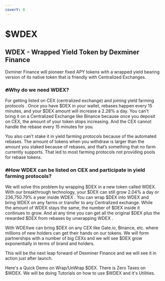 ```yaml
---
coverY: 0
---
```


# $WDEX

## WDEX - Wrapped Yield  Token by Dexminer Finance

Dxminer Finance will pioneer fixed APY tokens with a wrapped yield bearing version of its native token that is friendly with Centralized Exchanges.

### 🔥Why do we need WDEX?&#x20;

For getting listed on CEX (centralized exchange) and joining yield farming protocols . Once you have $DEX in your wallet, rebases happen every 15 minutes, and your $DEX amount will increase a 2.28% a day. You can't bring it on a Centralized Exchange like Binance because once you deposit on CEX, the amount of your token stops increasing. And the CEX cannot handle the rebase every 15 minutes for you.&#x20;

You also can’t stake it in yield farming protocols because of the automated rebases. The amount of tokens when you withdraw is larger than the amount you staked because of rebases, and that’s something that no farm currently supports. That led to most farming protocols not providing pools for rebase tokens.

### 🔥How WDEX can be listed on CEX and participate in yield farming protocols?&#x20;

We will solve this problem by wrapping $DEX in a new token called WDEX. With our breakthrough technology, your $DEX can still grow 2.04% a day or 236,750.79% a year inside WDEX . You can wrap $DEX into WDEX and bring WDEX on any farms or transfer to any Centralized exchange. While the amount of WDEX stays the same, the number of $DEX inside it continues to grow. And at any time you can get all the original $DEX plus the rewarded $DEX from rebases by unwrapping WDEX .&#x20;

With WDEXwe can bring $DEX on any CEX like Gate.io, Binance, etc. where millions of new holders can get their hands on our tokens. We will form partnerships with a number of big CEXs and we will see $DEX grow exponentially in terms of brand and holders.&#x20;

This will be the next leap forward of Dexminer Finance and we will see it in action just after launch.

Here's a Quick Demo on Wrap/UnWrap $DEX. There is Zero Taxes on $WDEX. We will be doing Tutorials on how to use $WDEX and it's Utilities.
